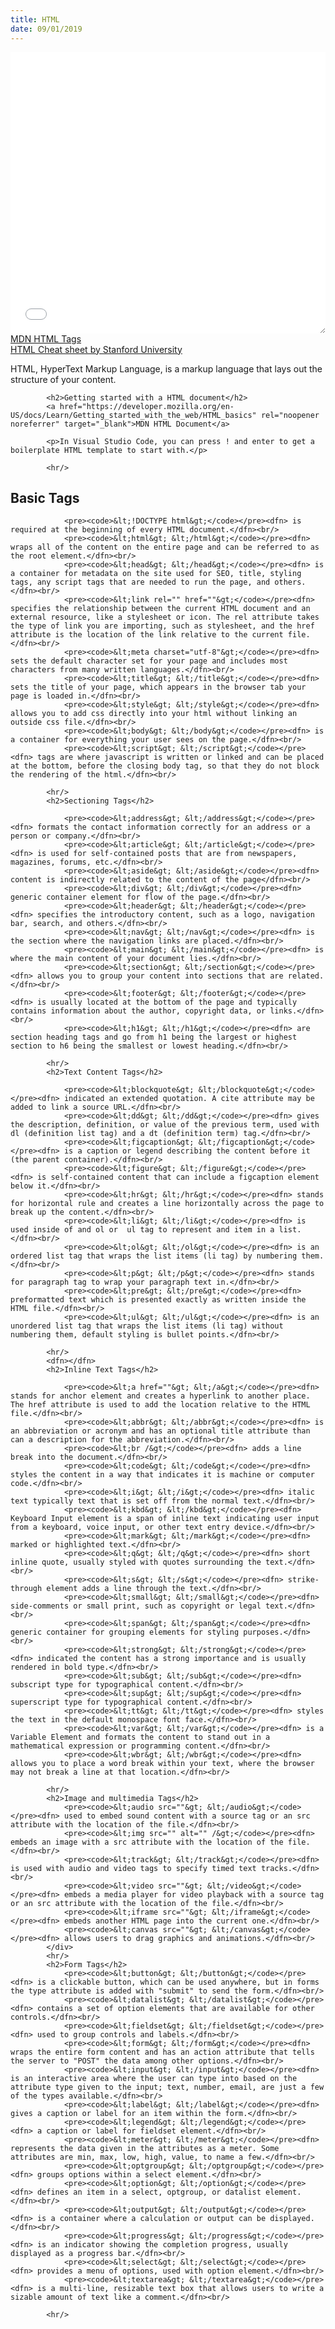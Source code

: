```yaml
---
title: HTML
date: 09/01/2019
---
```


<iframe height="450" style="width: 100%; resize: both;" scrolling="no" title="yLBxMNg" src="//codepen.io/sballgirl11/embed/yLBxMNg/?height=464&theme-id=dark&default-tab=html,result" frameborder="no" allowtransparency="true" allowfullscreen="true">
  See the Pen <a href='https://codepen.io/sballgirl11/pen/yLBxMNg/'>yLBxMNg</a> by Brittney
  (<a href='https://codepen.io/sballgirl11'>@sballgirl11</a>) on <a href='https://codepen.io'>CodePen</a>
</iframe><br/>
			<a href="https://developer.mozilla.org/en-US/docs/Web/HTML/Element" rel="noopener noreferrer" target="_blank">MDN HTML Tags</a>
			<br/>
			<a href="https://web.stanford.edu/group/csp/cs21/htmlcheatsheet.pdf" rel="noopener noreferrer" target="_blank">HTML Cheat 	sheet by Stanford University</a>
			<p>HTML, HyperText Markup Language, is a markup language that lays out the structure of your content.</p>
			
			<h2>Getting started with a HTML document</h2>
			<a href="https://developer.mozilla.org/en-US/docs/Learn/Getting_started_with_the_web/HTML_basics" rel="noopener noreferrer" target="_blank">MDN HTML Document</a>
		
			<p>In Visual Studio Code, you can press ! and enter to get a boilerplate HTML template to start with.</p>
			
			<hr/>

<h2>Basic Tags</h2>
			
				<pre><code>&lt;!DOCTYPE html&gt;</code></pre><dfn> is required at the beginning of every HTML document.</dfn><br/>
				<pre><code>&lt;html&gt; &lt;/html&gt;</code></pre><dfn> wraps all of the content on the entire page and can be referred to as the root element.</dfn><br/>
				<pre><code>&lt;head&gt; &lt;/head&gt;</code></pre><dfn> is a container for metadata on the site used for SEO, title, styling tags, any script tags that are needed to run the page, and others.</dfn><br/>
				<pre><code>&lt;link rel="" href=""&gt;</code></pre><dfn> specifies the relationship between the current HTML document and an external resource, like a stylesheet or icon. The rel attribute takes the type of link you are importing, such as stylesheet, and the href attribute is the location of the link relative to the current file.</dfn><br/>
				<pre><code>&lt;meta charset="utf-8"&gt;</code></pre><dfn> sets the default character set for your page and includes most characters from many written languages.</dfn><br/>
				<pre><code>&lt;title&gt; &lt;/title&gt;</code></pre><dfn> sets the title of your page, which appears in the browser tab your page is loaded in.</dfn><br/>
				<pre><code>&lt;style&gt; &lt;/style&gt;</code></pre><dfn> allows you to add css directly into your html without linking an outside css file.</dfn><br/>
				<pre><code>&lt;body&gt; &lt;/body&gt;</code></pre><dfn> is a container for everything your user sees on the page.</dfn><br/>
				<pre><code>&lt;script&gt; &lt;/script&gt;</code></pre><dfn> tags are where javascript is written or linked and can be placed at the bottom, before the closing body tag, so that they do not block the rendering of the html.</dfn><br/>
			
			<hr/>
			<h2>Sectioning Tags</h2>
			
				<pre><code>&lt;address&gt; &lt;/address&gt;</code></pre><dfn> formats the contact information correctly for an address or a person or company.</dfn><br/>
				<pre><code>&lt;article&gt; &lt;/article&gt;</code></pre><dfn> is used for self-contained posts that are from newspapers, magazines, forums, etc.</dfn><br/>
				<pre><code>&lt;aside&gt; &lt;/aside&gt;</code></pre><dfn> content is indirectly related to the content of the page</dfn><br/>
				<pre><code>&lt;div&gt; &lt;/div&gt;</code></pre><dfn> generic container element for flow of the page.</dfn><br/>
				<pre><code>&lt;header&gt; &lt;/header&gt;</code></pre><dfn> specifies the introductory content, such as a logo, navigation bar, search, and others.</dfn><br/>
				<pre><code>&lt;nav&gt; &lt;/nav&gt;</code></pre><dfn> is the section where the navigation links are placed.</dfn><br/>
				<pre><code>&lt;main&gt; &lt;/main&gt;</code></pre><dfn> is where the main content of your document lies.</dfn><br/>
				<pre><code>&lt;section&gt; &lt;/section&gt;</code></pre><dfn> allows you to group your content into sections that are related.</dfn><br/>
				<pre><code>&lt;footer&gt; &lt;/footer&gt;</code></pre><dfn> is usually located at the bottom of the page and typically contains information about the author, copyright data, or links.</dfn><br/>
				<pre><code>&lt;h1&gt; &lt;/h1&gt;</code></pre><dfn> are section heading tags and go from h1 being the largest or highest section to h6 being the smallest or lowest heading.</dfn><br/>
			
			<hr/>
			<h2>Text Content Tags</h2>
			
				<pre><code>&lt;blockquote&gt; &lt;/blockquote&gt;</code></pre><dfn> indicated an extended quotation. A cite attribute may be added to link a source URL.</dfn><br/>
				<pre><code>&lt;dd&gt; &lt;/dd&gt;</code></pre><dfn> gives the description, definition, or value of the previous term, used with dl (definition list tag) and a dt (definition term) tag.</dfn><br/>
				<pre><code>&lt;figcaption&gt; &lt;/figcaption&gt;</code></pre><dfn> is a caption or legend describing the content before it (the parent container).</dfn><br/>
				<pre><code>&lt;figure&gt; &lt;/figure&gt;</code></pre><dfn> is self-contained content that can include a figcaption element below it.</dfn><br/>
				<pre><code>&lt;hr&gt; &lt;/hr&gt;</code></pre><dfn> stands for horizontal rule and creates a line horizontally across the page to break up the content.</dfn><br/>
				<pre><code>&lt;li&gt; &lt;/li&gt;</code></pre><dfn> is used inside of and ol or  ul tag to represent and item in a list.</dfn><br/>
				<pre><code>&lt;ol&gt; &lt;/ol&gt;</code></pre><dfn> is an ordered list tag that wraps the list items (li tag) by numbering them.</dfn><br/>
				<pre><code>&lt;p&gt; &lt;/p&gt;</code></pre><dfn> stands for paragraph tag to wrap your paragraph text in.</dfn><br/>
				<pre><code>&lt;pre&gt; &lt;/pre&gt;</code></pre><dfn> preformatted text which is presented exactly as written inside the HTML file.</dfn><br/>
				<pre><code>&lt;ul&gt; &lt;/ul&gt;</code></pre><dfn> is an unordered list tag that wraps the list items (li tag) without numbering them, default styling is bullet points.</dfn><br/>
			
			<hr/>
			<dfn></dfn>
			<h2>Inline Text Tags</h2>
			
				<pre><code>&lt;a href=""&gt; &lt;/a&gt;</code></pre><dfn> stands for anchor element and creates a hyperlink to another place.  The href attribute is used to add the location relative to the HTML file.</dfn><br/>
				<pre><code>&lt;abbr&gt; &lt;/abbr&gt;</code></pre><dfn> is an abbreviation or acronym and has an optional title attribute than can a description for the abbreviation.</dfn><br/>
				<pre><code>&lt;br /&gt;</code></pre><dfn> adds a line break into the document.</dfn><br/>
				<pre><code>&lt;code&gt; &lt;/code&gt;</code></pre><dfn> styles the content in a way that indicates it is machine or computer code.</dfn><br/>
				<pre><code>&lt;i&gt; &lt;/i&gt;</code></pre><dfn> italic text typically text that is set off from the normal text.</dfn><br/>
				<pre><code>&lt;kbd&gt; &lt;/kbd&gt;</code></pre><dfn> Keyboard Input element is a span of inline text indicating user input from a keyboard, voice input, or other text entry device.</dfn><br/>
				<pre><code>&lt;mark&gt; &lt;/mark&gt;</code></pre><dfn> marked or highlighted text.</dfn><br/>
				<pre><code>&lt;q&gt; &lt;/q&gt;</code></pre><dfn> short inline quote, usually styled with quotes surrounding the text.</dfn><br/>
				<pre><code>&lt;s&gt; &lt;/s&gt;</code></pre><dfn> strike-through element adds a line through the text.</dfn><br/>
				<pre><code>&lt;small&gt; &lt;/small&gt;</code></pre><dfn> side-comments or small print, such as copyright or legal text.</dfn><br/>
				<pre><code>&lt;span&gt; &lt;/span&gt;</code></pre><dfn> generic container for grouping elements for styling purposes.</dfn><br/>
				<pre><code>&lt;strong&gt; &lt;/strong&gt;</code></pre><dfn> indicated the content has a strong importance and is usually rendered in bold type.</dfn><br/>
				<pre><code>&lt;sub&gt; &lt;/sub&gt;</code></pre><dfn> subscript type for typographical content.</dfn><br/>
				<pre><code>&lt;sup&gt; &lt;/sup&gt;</code></pre><dfn> superscript type for typographical content.</dfn><br/>
				<pre><code>&lt;tt&gt; &lt;/tt&gt;</code></pre><dfn> styles the text in the default monospace font face.</dfn><br/>
				<pre><code>&lt;var&gt; &lt;/var&gt;</code></pre><dfn> is a Variable Element and formats the content to stand out in a mathematical expression or programming content.</dfn><br/>
				<pre><code>&lt;wbr&gt; &lt;/wbr&gt;</code></pre><dfn> allows you to place a word break within your text, where the browser may not break a line at that location.</dfn><br/>
			
			<hr/>
			<h2>Image and multimedia Tags</h2>
				<pre><code>&lt;audio src=""&gt; &lt;/audio&gt;</code></pre><dfn> used to embed sound content with a source tag or an src attribute with the location of the file.</dfn><br/>
				<pre><code>&lt;img src="" alt="" /&gt;</code></pre><dfn> embeds an image with a src attribute with the location of the file.</dfn><br/>
				<pre><code>&lt;track&gt; &lt;/track&gt;</code></pre><dfn> is used with audio and video tags to specify timed text tracks.</dfn><br/>
				<pre><code>&lt;video src=""&gt; &lt;/video&gt;</code></pre><dfn> embeds a media player for video playback with a source tag or an src attribute with the location of the file.</dfn><br/>
				<pre><code>&lt;iframe src=""&gt; &lt;/iframe&gt;</code></pre><dfn> embeds another HTML page into the current one.</dfn><br/>
				<pre><code>&lt;canvas src=""&gt; &lt;/canvas&gt;</code></pre><dfn> allows users to drag graphics and animations.</dfn><br/>
			</div>
			<hr/>
			<h2>Form Tags</h2>
				<pre><code>&lt;button&gt; &lt;/button&gt;</code></pre><dfn> is a clickable button, which can be used anywhere, but in forms the type attribute is added with "submit" to send the form.</dfn><br/>
				<pre><code>&lt;datalist&gt; &lt;/datalist&gt;</code></pre><dfn> contains a set of option elements that are available for other controls.</dfn><br/>
				<pre><code>&lt;fieldset&gt; &lt;/fieldset&gt;</code></pre><dfn> used to group controls and labels.</dfn><br/>
				<pre><code>&lt;form&gt; &lt;/form&gt;</code></pre><dfn> wraps the entire form content and has an action attribute that tells the server to "POST" the data among other options.</dfn><br/>
				<pre><code>&lt;input&gt; &lt;/input&gt;</code></pre><dfn> is an interactive area where the user can type into based on the attribute type given to the input; text, number, email, are just a few of the types available.</dfn><br/>
				<pre><code>&lt;label&gt; &lt;/label&gt;</code></pre><dfn> gives a caption or label for an item within the form.</dfn><br/>
				<pre><code>&lt;legend&gt; &lt;/legend&gt;</code></pre><dfn> a caption or label for fieldset element.</dfn><br/>
				<pre><code>&lt;meter&gt; &lt;/meter&gt;</code></pre><dfn> represents the data given in the attributes as a meter. Some attributes are min, max, low, high, value, to name a few.</dfn><br/>
				<pre><code>&lt;optgroup&gt; &lt;/optgroup&gt;</code></pre><dfn> groups options within a select element.</dfn><br/>
				<pre><code>&lt;option&gt; &lt;/option&gt;</code></pre><dfn> defines an item in a select, optgroup, or datalist element.</dfn><br/>
				<pre><code>&lt;output&gt; &lt;/output&gt;</code></pre><dfn> is a container where a calculation or output can be displayed.</dfn><br/>
				<pre><code>&lt;progress&gt; &lt;/progress&gt;</code></pre><dfn> is an indicator showing the completion progress, usually displayed as a progress bar.</dfn><br/>
				<pre><code>&lt;select&gt; &lt;/select&gt;</code></pre><dfn> provides a menu of options, used with option element.</dfn><br/>
				<pre><code>&lt;textarea&gt; &lt;/textarea&gt;</code></pre><dfn> is a multi-line, resizable text box that allows users to write a sizable amount of text like a comment.</dfn><br/>
			
			<hr/>
